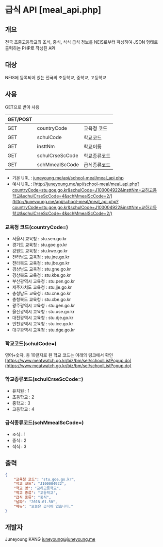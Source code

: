 # 급식 API [meal_api.php]

## 개요
전국 초중고등학교의 조식, 중식, 석식 급식 정보를 NEIS로부터 파싱하여 JSON 형태로 출력하는 PHP로 작성된 API

## 대상
NEIS에 등록되어 있는 전국의 초등학교, 중학교, 고등학교

## 사용
GET으로 받아 사용

GET/POST| | |
:---|:---|:---
GET|countryCode|교육청 코드|
GET|schulCode|학교코드|
GET|insttNm|학교이름|
GET|schulCrseScCode|학교종류코드|
GET|schMmealScCode|급식종류코드|

- 기본 URL : [juneyoung.me/api/school-meal/meal_api.php](juneyoung.me/api/school-meal/meal_api.php)<br>
- 예시 URL : [http://juneyoung.me/api/school-meal/meal_api.php?countryCode=stu.goe.go.kr&schulCode=J100004922&insttNm=교하고등학교&schulCrseScCode=4&schMmealScCode=2/](http://juneyoung.me/api/school-meal/meal_api.php?countryCode=stu.goe.go.kr&schulCode=J100004922&insttNm=교하고등학교&schulCrseScCode=4&schMmealScCode=2/)

### 교육청 코드(countryCode=)
- 서울시 교육청 : stu.sen.go.kr
- 경기도 교육청 : stu.goe.go.kr
- 강원도 교육청 : stu.kwe.go.kr
- 전라남도 교육청 : stu.jne.go.kr
- 전라북도 교육청 : stu.jbe.go.kr
- 경상남도 교육청 : stu.gne.go.kr
- 경상북도 교육청 : stu.kbe.go.kr
- 부산광역시 교육청 : stu.pen.go.kr
- 제주자치도 교육청 : stu.jje.go.kr
- 충청남도 교육청 : stu.cne.go.kr
- 충청북도 교육청 : stu.cbe.go.kr
- 광주광역시 교육청 : stu.gen.go.kr
- 울산광역시 교육청 : stu.use.go.kr
- 대전광역시 교육청 : stu.dje.go.kr
- 인천광역시 교육청 : stu.ice.go.kr
- 대구광역시 교육청 : stu.dge.go.kr

### 학교코드(schulCode=)
영어+숫자, 총 10글자로 된 학교 코드는 아래의 링크에서 확인<br>
[https://www.meatwatch.go.kr/biz/bm/sel/schoolListPopup.do](https://www.meatwatch.go.kr/biz/bm/sel/schoolListPopup.do)

### 학교종류코드(schulCrseScCode=)
- 유치원 : 1
- 초등학교 : 2
- 중학교 : 3
- 고등학교 : 4

### 급식종류코드(schMmealScCode=)
- 조식 : 1
- 중식 : 2
- 석식 : 3

## 출력
```json
{
    "교육청 코드": "stu.goe.go.kr",
    "학교 코드": "J100004922",
    "학교 명": "교하고등학교",
    "학교 종류": "고등학교",
    "급식 종류": "중식",
    "날짜": "2018.01.30",
    "메뉴": "오늘은 급식이 없습니다."
}
```

## 개발자
Juneyoung KANG <juneyoung@juneyoung.me>